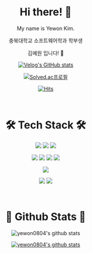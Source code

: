 <div align="center">
  
  # Hi there! 👋
  
  My name is Yewon Kim.
  
  충북대학교 소프트웨어학과 학부생
  
  김예원 입니다! 👾
  
  [![Velog's GitHub stats](https://velog-readme-stats.vercel.app/api?name=yewon0804)](https://velog.io/@yewon0804)
  
  [![Solved.ac프로필](http://mazassumnida.wtf/api/generate_badge?boj=ehdnjs0804)](https://solved.ac/ehdnjs0804)
  
  [![Hits](https://hits.seeyoufarm.com/api/count/incr/badge.svg?url=https%3A%2F%2Fgithub.com%2Fyewon0804%2Fyewon0804&count_bg=%23FF4A9E&title_bg=%23565863&icon=&icon_color=%23E7E7E7&title=hits&edge_flat=false)](https://hits.seeyoufarm.com)
  
  <br>
  
  <!--
  **yewon0804/yewon0804** is a ✨ _special_ ✨ repository because its `README.md` (this file) appears on your GitHub profile.

  Here are some ideas to get you started:

  - 🔭 I’m currently working on ...
  - 🌱 I’m currently learning ...
  - 👯 I’m looking to collaborate on ...
  - 🤔 I’m looking for help with ...
  - 💬 Ask me about ...
  - 📫 How to reach me: ...
  - 😄 Pronouns: ...
  - ⚡ Fun fact: ...
  -->

  # 🛠️ Tech Stack 🛠️
  
  <img src="https://img.shields.io/badge/HTML5-E34F26?style=flat-square&logo=HTML5&logoColor=white"/></a>
  <img src="https://img.shields.io/badge/JavaScript-F7DF1E?style=flat-square&logo=JavaScript&logoColor=white"/></a>
  <img src="https://img.shields.io/badge/CSS3-1572B6?style=flat-square&logo=CSS3&logoColor=white"/></a>
  
  <img src="https://img.shields.io/badge/C-A8B9CC?style=flat-square&logo=C&logoColor=white"/></a>
  <img src="https://img.shields.io/badge/C++-00599C?style=flat-square&logo=C%2B%2B&logoColor=white"/></a>
  <img src="https://img.shields.io/badge/Python-3766AB?style=flat-square&logo=Python&logoColor=white"/></a>
  <img src="https://img.shields.io/badge/Java-CA4626?style=flat-square&logo=Java&logoColor=white"/></a>
  
  <img src="https://img.shields.io/badge/MySQL-4479A1?style=flat-square&logo=MySQL&logoColor=white"/></a>
  
  <img src="https://img.shields.io/badge/Git-F05032?style=flat-square&logo=Git&logoColor=white"/></a>
  <img src="https://img.shields.io/badge/Linux-FCC624?style=flat-square&logo=Linux&logoColor=white"/></a>
  
  <br>
  
  # 👾 Github Stats 👾

  ![yewon0804's github stats](https://github-readme-stats.vercel.app/api?username=yewon0804&show_icons=true&theme=swift)

  [![yewon0804's github stats](https://github-readme-stats.vercel.app/api/top-langs/?username=yewon0804&show_icons=true&hide_border=true&theme=swift&layout=Demo)](https://github.com/yewon0804)
  
</div>
